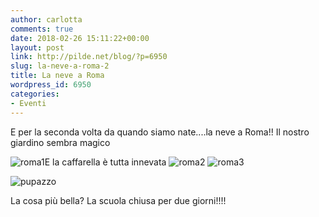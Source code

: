 ```yaml
---
author: carlotta
comments: true
date: 2018-02-26 15:11:22+00:00
layout: post
link: http://pilde.net/blog/?p=6950
slug: la-neve-a-roma-2
title: La neve a Roma
wordpress_id: 6950
categories:
- Eventi
---
```


E per la seconda volta da quando siamo nate....la neve a Roma!! Il nostro giardino sembra magico

![roma1](http://pilde.net/blog/wp-content/uploads/2018/02/roma1.jpg)E la caffarella è tutta innevata ![roma2](http://pilde.net/blog/wp-content/uploads/2018/02/roma2.jpg) ![roma3](http://pilde.net/blog/wp-content/uploads/2018/02/roma3.jpg)

![pupazzo](http://pilde.net/blog/wp-content/uploads/2018/02/pupazzo.png)

La cosa più bella? La scuola chiusa per due giorni!!!!
